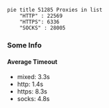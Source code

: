 
```mermaid
pie title 51285 Proxies in list
    "HTTP" : 22569
    "HTTPS": 6336
    "SOCKS" : 28005
```

### Some Info
#### Average Timeout

- mixed: 3.3s
- http: 1.4s
- https: 8.3s
- socks: 4.8s